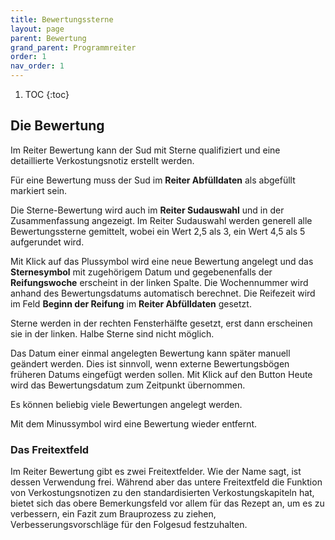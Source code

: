 ```yaml
---
title: Bewertungssterne
layout: page
parent: Bewertung
grand_parent: Programmreiter
order: 1
nav_order: 1
---
```


1. TOC
{:toc}

## Die Bewertung

Im Reiter Bewertung kann der Sud mit Sterne qualifiziert und eine detaillierte Verkostungsnotiz erstellt werden.

Für eine Bewertung muss der Sud im **Reiter Abfülldaten** als abgefüllt markiert sein.

Die Sterne-Bewertung wird auch im **Reiter Sudauswahl** und in der Zusammenfassung angezeigt. Im Reiter Sudauswahl werden generell alle Bewertungssterne gemittelt, wobei ein Wert 2,5 als 3, ein Wert 4,5 als 5 aufgerundet wird.

Mit Klick auf das Plussymbol wird eine neue Bewertung angelegt und das **Sternesymbol** mit zugehörigem Datum und gegebenenfalls der **Reifungswoche** erscheint in der linken Spalte. Die Wochennummer wird anhand des Bewertungsdatums automatisch berechnet. Die Reifezeit wird im Feld **Beginn der Reifung** im **Reiter Abfülldaten** gesetzt.

Sterne werden in der rechten Fensterhälfte gesetzt, erst dann erscheinen sie in der linken. Halbe Sterne sind nicht möglich.

Das Datum einer einmal angelegten Bewertung kann später manuell geändert werden. Dies ist sinnvoll, wenn externe Bewertungsbögen früheren Datums eingefügt werden sollen. Mit Klick auf den Button Heute wird das Bewertungsdatum zum Zeitpunkt übernommen. 

Es können beliebig viele Bewertungen angelegt werden.

Mit dem Minussymbol wird eine Bewertung wieder entfernt.

### Das Freitextfeld

Im Reiter Bewertung gibt es zwei Freitextfelder. Wie der Name sagt, ist dessen Verwendung frei. Während aber das untere Freitextfeld die Funktion von Verkostungsnotizen zu den standardisierten Verkostungskapiteln hat, bietet sich das obere Bemerkungsfeld vor allem für das Rezept an, um es zu verbessern, ein Fazit zum Brauprozess zu ziehen, Verbesserungsvorschläge für den Folgesud festzuhalten.





